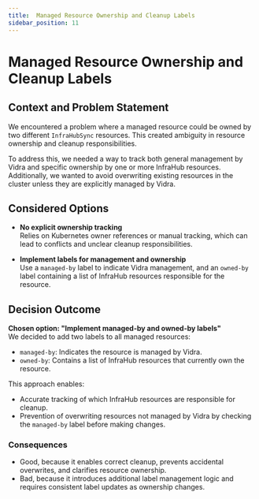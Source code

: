 ```yaml
---
title:  Managed Resource Ownership and Cleanup Labels
sidebar_position: 11
---
```


# Managed Resource Ownership and Cleanup Labels

## Context and Problem Statement

We encountered a problem where a managed resource could be owned by two different `InfraHubSync` resources. This created ambiguity in resource ownership and cleanup responsibilities.

To address this, we needed a way to track both general management by Vidra and specific ownership by one or more InfraHub resources. Additionally, we wanted to avoid overwriting existing resources in the cluster unless they are explicitly managed by Vidra.

## Considered Options

* **No explicit ownership tracking**  
    Relies on Kubernetes owner references or manual tracking, which can lead to conflicts and unclear cleanup responsibilities.

* **Implement labels for management and ownership**  
    Use a `managed-by` label to indicate Vidra management, and an `owned-by` label containing a list of InfraHub resources responsible for the resource.

## Decision Outcome

**Chosen option: "Implement managed-by and owned-by labels"**  
We decided to add two labels to all managed resources:
- `managed-by`: Indicates the resource is managed by Vidra.
- `owned-by`: Contains a list of InfraHub resources that currently own the resource.

This approach enables:
- Accurate tracking of which InfraHub resources are responsible for cleanup.
- Prevention of overwriting resources not managed by Vidra by checking the `managed-by` label before making changes.

### Consequences

* Good, because it enables correct cleanup, prevents accidental overwrites, and clarifies resource ownership.
* Bad, because it introduces additional label management logic and requires consistent label updates as ownership changes.